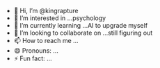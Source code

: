 - 👋 Hi, I’m @kingrapture
- 👀 I’m interested in ...psychology
- 🌱 I’m currently learning ...AI to upgrade myself
- 💞️ I’m looking to collaborate on ...still figuring out
- 📫 How to reach me ...
- 😄 Pronouns: ...
- ⚡ Fun fact: ...

<!---
kingrapture/kingrapture is a ✨ special ✨ repository because its `README.md` (this file) appears on your GitHub profile.
You can click the Preview link to take a look at your changes.
--->
